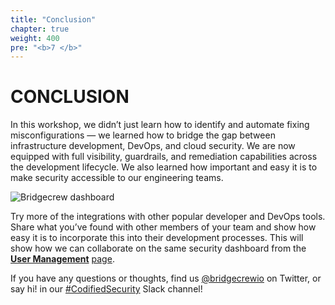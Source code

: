 ```yaml
---
title: "Conclusion"
chapter: true
weight: 400
pre: "<b>7 </b>"
---
```


# CONCLUSION

In this workshop, we didn’t just learn how to identify and automate fixing misconfigurations — we learned how to bridge the gap between infrastructure development, DevOps, and cloud security. We are now equipped with full visibility, guardrails, and remediation capabilities across the development lifecycle. We also learned how important and easy it is to make security accessible to our engineering teams.

![Bridgecrew dashboard](60_conclusion/images/runpipeline-dashboard-dash-1.png "Bridgecrew dashboard")

Try more of the integrations with other popular developer and DevOps tools. Share what you’ve found with other members of your team and show how easy it is to incorporate this into their development processes. This will show how we can collaborate on the same security dashboard from the **[User Management](https://www.bridgecrew.cloud/settings/userManagement?utm_source=awsworkshop)** [page](https://www.bridgecrew.cloud/settings/userManagement).

If you have any questions or thoughts, find us [@bridgecrewio](https://twitter.com/bridgecrewio) on Twitter, or say hi! in our [#CodifiedSecurity](https://slack.bridgecrew.io) Slack channel!
